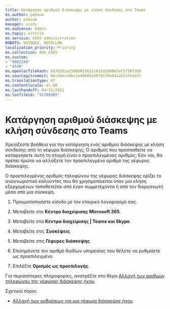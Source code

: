 ```yaml
---
title: Κατάργηση αριθμού διάσκεψης με κλήση σύνδεσης στο Teams
ms.author: pebaum
author: pebaum
manager: scotv
ms.audience: Admin
ms.topic: article
ms.service: o365-administration
ROBOTS: NOINDEX, NOFOLLOW
localization_priority: Priority
ms.collection: Adm_O365
ms.custom:
- "9002248"
- "4540"
ms.openlocfilehash: 8d78351a15886021621c81ba5900b3af5f58f308
ms.sourcegitcommit: 8bc60ec34bc1e40685e3976576e04a2623f63a7c
ms.translationtype: HT
ms.contentlocale: el-GR
ms.lasthandoff: 04/15/2021
ms.locfileid: "51799305"
---
```

# <a name="remove-teams-dial-in-conferencing-number"></a>Κατάργηση αριθμού διάσκεψης με κλήση σύνδεσης στο Teams

Χρειάζεστε βοήθεια για την κατάργηση ενός αριθμού διάσκεψης με κλήση σύνδεσης από τη γέφυρα διάσκεψης; Ο αριθμός που προσπαθείτε να καταργήσετε αυτή τη στιγμή είναι ο προεπιλεγμένος αριθμός; Εάν ναι, θα πρέπει πρώτα να αλλάξετε τον προεπιλεγμένο αριθμό της γέφυρας διάσκεψης.

Ο προεπιλεγμένος αριθμός τηλεφώνου της γέφυρας διάσκεψης ορίζει το αναγνωριστικό καλούντος που θα χρησιμοποιείται όταν μια κλήση εξερχομένων τοποθετείται από έναν συμμετέχοντα ή από τον διοργανωτή μέσα από μια σύσκεψη.

1. Πραγματοποιήστε είσοδο με τον εταιρικό λογαριασμό σας.

2. Μεταβείτε στο **Κέντρο διαχείρισης Microsoft 365**.

3. Μεταβείτε στα **Κέντρα διαχείρισης | Teams και Skype**.

4. Μεταβείτε στις **Συσκέψεις**.

5. Μεταβείτε στις **Γέφυρες διάσκεψης**.

6. Επισημάνετε τον αριθμό διοδίων υπηρεσίας που θέλετε να ρυθμίσετε ως προεπιλεγμένο.

7. Επιλέξτε **Ορισμός ως προεπιλογής**.

Για περισσότερες πληροφορίες, ανατρέξτε στο θέμα [Αλλαγή των αριθμών τηλεφώνου της γέφυρας διάσκεψης ήχου](https://docs.microsoft.com/microsoftteams/change-the-phone-numbers-on-your-audio-conferencing-bridge).

Σχετικοί πόροι:

- [Αλλαγή των ρυθμίσεων για μια γέφυρα διάσκεψης ήχου](https://docs.microsoft.com/microsoftteams/change-the-settings-for-an-audio-conferencing-bridge)
